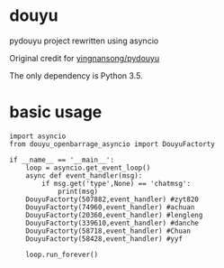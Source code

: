 # douyu
pydouyu project rewritten using asyncio

Original credit for [yingnansong/pydouyu](https://github.com/yingnansong/pydouyu)

The only dependency is Python 3.5.

# basic usage
```
import asyncio
from douyu_openbarrage_asyncio import DouyuFactorty

if __name__ == '__main__':
    loop = asyncio.get_event_loop()
    async def event_handler(msg):
        if msg.get('type',None) == 'chatmsg':
            print(msg)
    DouyuFactorty(507882,event_handler) #zyt820
    DouyuFactorty(74960,event_handler) #achuan
    DouyuFactorty(20360,event_handler) #lengleng
    DouyuFactorty(339610,event_handler) #danche
    DouyuFactorty(58718,event_handler) #Chuan
    DouyuFactorty(58428,event_handler) #yyf

    loop.run_forever()
```